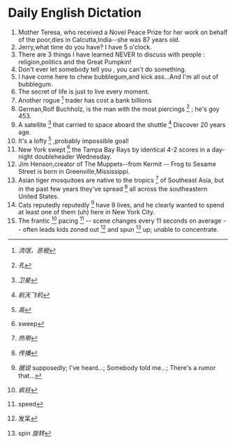 # Daily English Dictation

1. Mother Teresa, who received a Novel Peace Prize for her work on behalf of the poor,dies in Calcutta,India--she was 87 years old.
2. Jerry,what time do you have? I have 5 o'clock.
3. There are 3 things I have learned NEVER to discuss with people : religion,politics and the Great Pumpkin!
4. Don't ever let somebody tell you , you can't do something.
5. I have come here to chew bubblegum,and kick ass...And I'm all out of bubblegum.
6. The secret of life is just to live every moment.
7. Another rogue [^1] trader has cost a bank billions
8. German,Rolf Buchholz, is the man with the most piercings [^2] ; he's goy 453.
9. A satellite [^3] that carried to space aboard the shuttle [^4] Discover 20 years age.
10. It's a lofty [^5] ,probably impossible goal!
11. New York swept [^6] the Tampa Bay Rays by identical 4-2 scores in a day-night doubleheader Wednesday.
12. Jim Henson,creator of The Muppets--from Kermit -- Frog to Sesame Street is born in Greenville,Mississippi.
13. Asian tiger mosquitoes are native to the tropics [^7] of Southeast Asia, but in the past few years they've spread [^8] all across the southeastern United States.
14. Cats reputedly reputedly [^9] have 9 lives, and he clearly wanted to spend at least one of them (uh) here in New York City.
15. The frantic [^10] pacing [^11] -- scene changes every 11 seconds on average -- often leads kids zoned out [^12] and spun [^13] up; unable to concentrate.

[^1]:*流氓，恶棍*
[^2]:*孔*
[^3]:*卫星*
[^4]:*航天飞机*
[^5]:*高*
[^6]:sweep
[^7]:*热带*
[^8]:*传播*
[^9]:*据说*  supposedly; I've heard...; Somebody told me...; There's a rumor that...
[^10]:*疯狂*
[^11]:speed
[^12]:发呆
[^13]:spin *旋转*
[^14]:
[^15]:
[^16]:
[^17]:
[^18]:
[^19]:
[^20]:
[^21]:
[^22]:
[^23]:
[^24]:
[^25]:
[^26]:
[^27]:
[^28]:
[^29]:
[^30]:
[^31]:
[^32]:
[^33]:
[^34]:
[^35]:
[^36]:
[^37]:
[^38]:
[^39]:
[^40]:
[^41]:
[^42]:
[^43]:
[^44]:
[^45]:
[^46]:
[^47]:
[^48]:
[^49]:
[^50]:
[^51]:
[^52]:
[^53]:
[^54]:
[^55]:
[^56]:
[^57]:
[^58]:
[^59]:
[^60]:
[^61]:
[^62]:
[^63]:
[^64]:
[^65]:
[^66]:
[^67]:
[^68]:
[^69]:
[^70]:
[^71]:
[^72]:
[^73]:
[^74]:
[^75]:
[^76]:
[^77]:
[^78]:
[^79]:
[^80]:
[^81]:
[^82]:
[^83]:
[^84]:
[^85]:
[^86]:
[^87]:
[^88]:
[^89]:
[^90]:
[^91]:
[^92]:
[^93]:
[^94]:
[^95]:
[^96]:
[^97]:
[^98]:
[^99]:
[^100]:
